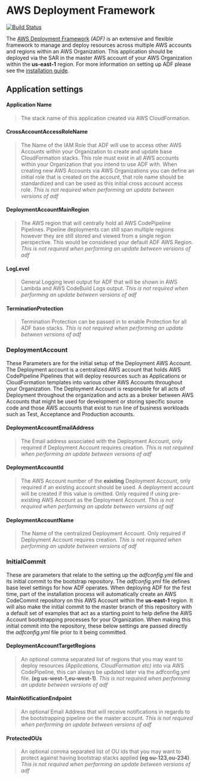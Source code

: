 # AWS Deployment Framework

[![Build Status](https://travis-ci.org/awslabs/aws-deployment-framework.svg?branch=master)](https://travis-ci.org/awslabs/aws-deployment-framework)

The [AWS Deployment Framework](https://github.com/awslabs/aws-deployment-framework) *(ADF)* is an extensive and flexible framework to manage and deploy resources across multiple AWS accounts and regions within an AWS Organization. This application should be deployed via the SAR in the master AWS account of your AWS Organization within the **us-east-1** region. For more information on setting up ADF please see the [installation guide](https://github.com/awslabs/aws-deployment-framework/tree/master/docs/installation-guide.md).

## Application settings

#### Application Name
> The stack name of this application created via AWS CloudFormation.

#### CrossAccountAccessRoleName
> The Name of the IAM Role that ADF will use to access other AWS Accounts within your Organization to create and update base CloudFormation stacks. This role must exist in all AWS accounts within your Organization that you intend to use ADF with. When creating new AWS Accounts via AWS Organizations you can define an initial role that is created on the account, that role name should be standardized and can be used as this initial cross account access role. *This is not required when performing an update between versions of adf*

#### DeploymentAccountMainRegion
> The AWS region that will centrally hold all AWS CodePipeline Pipelines. Pipeline deployments can still span multiple regions however they are still stored and viewed from a single region perspective. This would be considered your default ADF AWS Region. *This is not required when performing an update between versions of adf*

#### LogLevel
> General Logging level output for ADF that will be shown in AWS Lambda and AWS CodeBuild Logs output. *This is not required when performing an update between versions of adf*

#### TerminationProtection
> Termination Protection can be passed in to enable Protection for all ADF base stacks. *This is not required when performing an update between versions of adf*

### DeploymentAccount
These Parameters are for the initial setup of the Deployment AWS Account. The Deployment account is a centralized AWS account that holds AWS CodePipeline Pipelines that will deploy resources such as Applications or CloudFormation templates into various other AWS Accounts throughout your Organization. The Deployment Account is responsible for all acts of Deployment throughout the organization and acts as a broker between AWS Accounts that might be used for development or storing specific source code and those AWS accounts that exist to run line of business workloads such as Test, Acceptance and Production accounts.

#### DeploymentAccountEmailAddress
> The Email address associated with the Deployment Account, only required if Deployment Account requires creation. *This is not required when performing an update between versions of adf*

#### DeploymentAccountId
> The AWS Account number of the **existing** Deployment Account, only required if an existing account should be used. A deployment account will be created if this value is omitted. Only required if using pre-existing AWS Account as the Deployment Account. *This is not required when performing an update between versions of adf*

#### DeploymentAccountName
> The Name of the centralized Deployment Account. Only required if Deployment Account requires creation. *This is not required when performing an update between versions of adf*

### InitialCommit
These are parameters that relate to the setting up the *adfconfig.yml* file and its initial commit to the bootstrap repository. The *adfconfig.yml* file defines base level settings for how ADF operates. When deploying ADF for the first time, part of the installation process will automatically create an AWS CodeCommit repository on this AWS Account within the **us-east-1** region. It will also make the initial commit to the master branch of this repository with a default set of examples that act as a starting point to help define the AWS Account bootstrapping processes for your Organization. When making this initial commit into the repository, these below settings are passed directly the *adfconfig.yml* file prior to it being committed.

#### DeploymentAccountTargetRegions
> An optional comma separated list of regions that you may want to deploy resources *(Applications, CloudFormation etc)* into via AWS CodePipeline, this can always be updated later via the adfconfig.yml file. **(eg us-west-1,eu-west-1)**. *This is not required when performing an update between versions of adf*

#### MainNotificationEndpoint
> An optional Email Address that will receive notifications in regards to the bootstrapping pipeline on the master account. *This is not required when performing an update between versions of adf*

#### ProtectedOUs
> An optional comma separated list of OU ids that you may want to protect against having bootstrap stacks applied **(eg ou-123,ou-234)**. *This is not required when performing an update between versions of adf*
